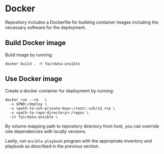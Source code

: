 # Docker

Repository includes a Dockerfile for building container images including the necessary software for the deployment.

## Build Docker image

Build image by running:

```
docker build . -t fairdata-ansible
```

## Use Docker image

Create a docker container for deployment by running:

```
docker run --rm   \
  -v $PWD:/deploy \
  -v <path-to-ssh-private-key>:/root/.ssh/id_rsa \
  -v <path-to-repo-directory>:/repos \
  -it fairdata-ansible \
```

By volume mapping path to repository directory from host, you can override role dependencies with locally versions.

Lastly, run `ansible-playbook` program with the appropriate inventory and playbook as described in the previous
section.

